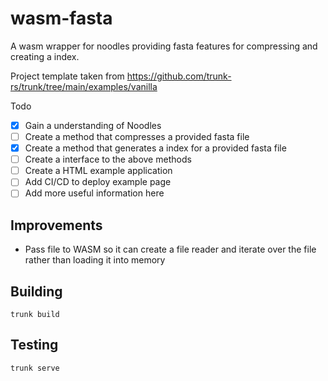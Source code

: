 # wasm-fasta

A wasm wrapper for noodles providing fasta features for compressing and creating a index.

Project template taken from https://github.com/trunk-rs/trunk/tree/main/examples/vanilla

Todo
- [x] Gain a understanding of Noodles
- [ ] Create a method that compresses a provided fasta file
- [x] Create a method that generates a index for a provided fasta file
- [ ] Create a interface to the above methods
- [ ] Create a HTML example application
- [ ] Add CI/CD to deploy example page
- [ ] Add more useful information here

## Improvements
- Pass file to WASM so it can create a file reader and iterate over the file rather than loading it into memory

## Building

```
trunk build
```

## Testing

```
trunk serve
```
